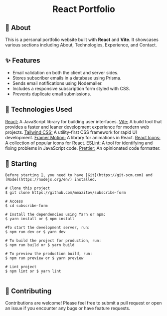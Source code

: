 <h1 align="center">React Portfolio</h1>

## 🎯 About

This is a personal portfolio website built with **React** and **Vite**. It showcases various sections including About, Technologies, Experience, and Contact.

## ✨ Features

- Email validation on both the client and server sides.
- Stores subscriber emails in a database using Prisma.
- Sends email notifications using Nodemailer.
- Includes a responsive subscription form styled with CSS.
- Prevents duplicate email submissions.

## 🚀 Technologies Used

[React:](https://pt-br.reactjs.org/) A JavaScript library for building user interfaces.
[Vite:](https://vite.dev/) A build tool that provides a faster and leaner development experience for modern web projects.
[Tailwind CSS:](https://tailwindcss.com/) A utility-first CSS framework for rapid UI development.
[Framer Motion:](https://motion.dev/) A library for animations in React.
[React Icons:](https://react-icons.github.io/react-icons/) A collection of popular icons for React.
[ESLint:](https://eslint.org/) A tool for identifying and fixing problems in JavaScript code.
[Prettier:](https://prettier.io/) An opinionated code formatter.

## 🏁 Starting

```
Before starting 🏁, you need to have [Git](https://git-scm.com) and [Node](https://nodejs.org/en/) installed.

# Clone this project
$ git clone https://github.com/mmazitov/subscribe-form

# Access
$ cd subscribe-form

# Install the dependencies using Yarn or npm:
$ yarn install or $ npm install

#To start the development server, run:
$ npm run dev or $ yarn dev

# To build the project for production, run:
$ npm run build or $ yarn build

# To preview the production build, run:
$ npm run preview or $ yarn preview

# Lint project
$ npm lint or $ yarn lint


```

## 🤝 Contributing

Contributions are welcome! Please feel free to submit a pull request or open an issue if you encounter any bugs or have feature requests.
